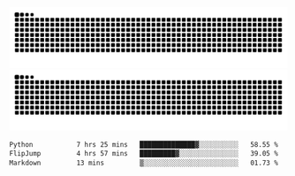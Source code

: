 ![Snake Animation](https://raw.githubusercontent.com/tomhea/tomhea/output/github-contribution-grid-snake-dark.svg#gh-dark-mode-only)
![Snake Animation](https://raw.githubusercontent.com/tomhea/tomhea/output/github-contribution-grid-snake.svg#gh-light-mode-only)

<p></p>

<!--START_SECTION:waka-->

```txt
Python           7 hrs 25 mins   ██████████████▓░░░░░░░░░░   58.55 %
FlipJump         4 hrs 57 mins   █████████▓░░░░░░░░░░░░░░░   39.05 %
Markdown         13 mins         ▒░░░░░░░░░░░░░░░░░░░░░░░░   01.73 %
```

<!--END_SECTION:waka-->
